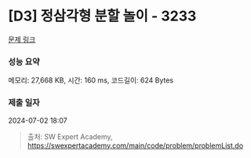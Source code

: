 # [D3] 정삼각형 분할 놀이 - 3233 

[문제 링크](https://swexpertacademy.com/main/code/problem/problemDetail.do?contestProbId=AWAe5G8afT0DFAUw) 

### 성능 요약

메모리: 27,668 KB, 시간: 160 ms, 코드길이: 624 Bytes

### 제출 일자

2024-07-02 18:07



> 출처: SW Expert Academy, https://swexpertacademy.com/main/code/problem/problemList.do
